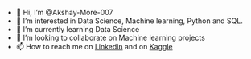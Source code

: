 - 👋 Hi, I’m @Akshay-More-007
- 👀 I’m interested in Data Science, Machine learning, Python and SQL. 
- 🌱 I’m currently learning Data Science
- 💞️ I’m looking to collaborate on Machine learning projects
- 📫 How to reach me on [Linkedin](https://www.linkedin.com/in/akshaymore007) and on [Kaggle](https://www.kaggle.com/ironborn007)

<!---
ironborn007/ironborn007 is a ✨ special ✨ repository because its `README.md` (this file) appears on your GitHub profile.
You can click the Preview link to take a look at your changes.
--->

